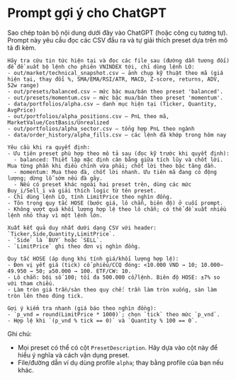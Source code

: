 # Prompt gợi ý cho ChatGPT

Sao chép toàn bộ nội dung dưới đây vào ChatGPT (hoặc công cụ tương tự). Prompt này yêu cầu đọc các CSV đầu ra và tự giải thích preset dựa trên mô tả đi kèm.

```
Hãy tra cứu tin tức hiện tại và đọc các file sau (đường dẫn tương đối) để đề xuất bộ lệnh cho phiên VNINDEX tới, chỉ dùng lệnh LO:
- out/market/technical_snapshot.csv — ảnh chụp kỹ thuật theo mã (giá hiện tại, thay đổi %, SMA/EMA/RSI/ATR, MACD, Z‑score, returns, ADV, 52w range)
- out/presets/balanced.csv — mức bậc mua/bán theo preset 'balanced'.
- out/presets/momentum.csv — mức bậc mua/bán theo preset 'momentum'.
- data/portfolios/alpha.csv — danh mục hiện tại (Ticker, Quantity, AvgPrice)
- out/portfolios/alpha_positions.csv — PnL theo mã, MarketValue/CostBasis/Unrealized
- out/portfolios/alpha_sector.csv — tổng hợp PnL theo ngành
- data/order_history/alpha_fills.csv — các lệnh đã khớp trong hôm nay

Yêu cầu khi ra quyết định:
- Ưu tiên preset phù hợp theo mô tả sau (đọc kỹ trước khi quyết định):
  - balanced: Thiết lập mặc định cân bằng giữa tích lũy và chốt lời. Mua từng phần khi điều chỉnh vừa phải; chốt lời theo bậc tăng dần.
  - momentum: Mua theo đà, chốt lời nhanh. Ưu tiên mã đang có động lượng; dừng lỗ sớm nếu đà gãy.
  - Nếu có preset khác ngoài hai preset trên, dùng các mức Buy_i/Sell_i và giải thích logic từ tên preset.
- Chỉ dùng lệnh LO, tính LimitPrice theo nghìn đồng.
- Tôn trọng quy tắc HOSE (bước giá, lô chẵn, biên độ) ở cuối prompt.
- Không vượt quá khối lượng hợp lệ theo lô chẵn; có thể đề xuất nhiều lệnh nhỏ thay vì một lệnh lớn.

Xuất kết quả duy nhất dưới dạng CSV với header: `Ticker,Side,Quantity,LimitPrice`.
- `Side` là `BUY` hoặc `SELL`.
- `LimitPrice` ghi theo đơn vị nghìn đồng.

Quy tắc HOSE (áp dụng khi tính giá/khối lượng hợp lệ):
- Đơn vị yết giá (tick) cổ phiếu/CCQ đóng: <10.000 VND → 10; 10.000–49.950 → 50; ≥50.000 → 100. ETF/CW: 10.
- Lô chẵn: bội số 100; tối đa 500.000 cổ/lệnh. Biên độ HOSE: ±7% so với tham chiếu.
- Làm tròn giá trần/sàn theo quy chế: trần làm tròn xuống, sàn làm tròn lên theo đúng tick.

Gợi ý kiểm tra nhanh (giá báo theo nghìn đồng):
- `p_vnd = round(LimitPrice * 1000)`; chọn `tick` theo mức `p_vnd`.
- Hợp lệ khi `(p_vnd % tick == 0)` và `Quantity % 100 == 0`.
```

Ghi chú:
- Mọi preset có thể có cột `PresetDescription`. Hãy dựa vào cột này để hiểu ý nghĩa và cách vận dụng preset.
- File/đường dẫn ví dụ dùng profile `alpha`; thay bằng profile của bạn nếu khác.
